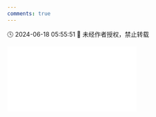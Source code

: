 ```yaml
---
comments: true
---
```


🕓 2024-06-18 05:55:51 🚫 未经作者授权，禁止转载

<div class="video-container">
<iframe src="//player.bilibili.com/player.html?isOutside=true&aid=1155979097&bvid=BV1XZ421M7Mz&cid=1586034164&p=1&high_quality=1" scrolling="no" border="0" frameborder="no" framespacing="0" allowfullscreen="true"></iframe>
</div>